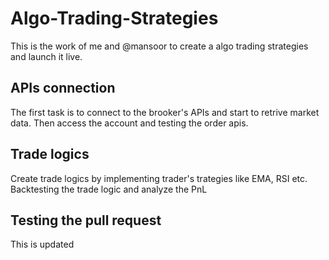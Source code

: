 # Algo-Trading-Strategies

This is the work of me and @mansoor to create a algo trading strategies and launch it live.

## APIs connection

The first task is to connect to the brooker's APIs and start to retrive market data. Then access the account and testing the order apis.

## Trade logics

Create trade logics by implementing trader's trategies like EMA, RSI etc. Backtesting the trade logic and analyze the PnL

## Testing the pull request

This is updated